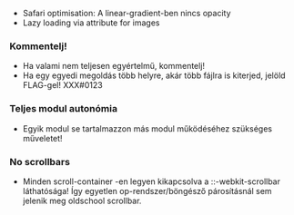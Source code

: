 
- Safari optimisation: A linear-gradient-ben nincs opacity
- Lazy loading via attribute for images



### Kommentelj!

- Ha valami nem teljesen egyértelmű, kommentelj!
- Ha egy egyedi megoldás több helyre, akár több fájlra is kiterjed, jelöld FLAG-gel!
  XXX#0123



### Teljes modul autonómia

- Egyik modul se tartalmazzon más modul működéséhez szükséges műveletet!



### No scrollbars

- Minden scroll-container -en legyen kikapcsolva a ::-webkit-scrollbar
  láthatósága! Így egyetlen op-rendszer/böngésző párosításnál sem jelenik meg
  oldschool scrollbar.
